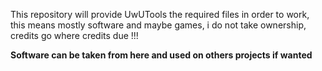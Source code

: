 This repository will provide UwUTools the required files in order to work, this means mostly software and maybe games, i do not take ownership, credits go where credits due !!!

**Software can be taken from here and used on others projects if wanted**
